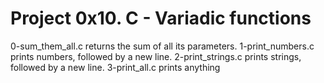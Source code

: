 # Project 0x10. C - Variadic functions
0-sum_them_all.c returns the sum of all its parameters.
1-print_numbers.c prints numbers, followed by a new line.
2-print_strings.c prints strings, followed by a new line.
3-print_all.c prints anything
